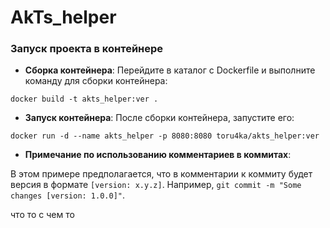 # AkTs_helper

### Запуск проекта в контейнере
- **Сборка контейнера**: Перейдите в каталог с Dockerfile и выполните команду для сборки контейнера:
```shell
docker build -t akts_helper:ver .
```

- **Запуск контейнера**: После сборки контейнера, запустите его:
```shell
docker run -d --name akts_helper -p 8080:8080 toru4ka/akts_helper:ver
```

- **Примечание по использованию комментариев в коммитах**:

В этом примере предполагается, что в комментарии к коммиту будет версия в формате `[version: x.y.z]`.
Например, `git commit -m "Some changes [version: 1.0.0]"`.

что то с чем то